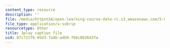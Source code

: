 ```yaml
---
content_type: resource
description: ''
file: /media/https%3A/open-learning-course-data-rc.s3.amazonaws.com/5-07sc-biological-chemistry-i-fall-2013/07c721fb95d37a4ba4b9766c063643fa_gbOyppJ9OK4.srt
file_type: application/x-subrip
resourcetype: Other
title: 3play caption file
uid: 07c721fb-95d3-7a4b-a4b9-766c063643fa
---
```


